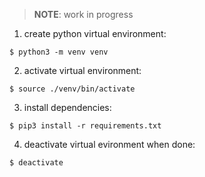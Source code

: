 > __NOTE__: work in progress

1) create python virtual environment:

```
$ python3 -m venv venv
```
2) activate virtual environment:
```
$ source ./venv/bin/activate
```
3) install dependencies:
```
$ pip3 install -r requirements.txt
```
4) deactivate virtual evironment when done:
```
$ deactivate
```

